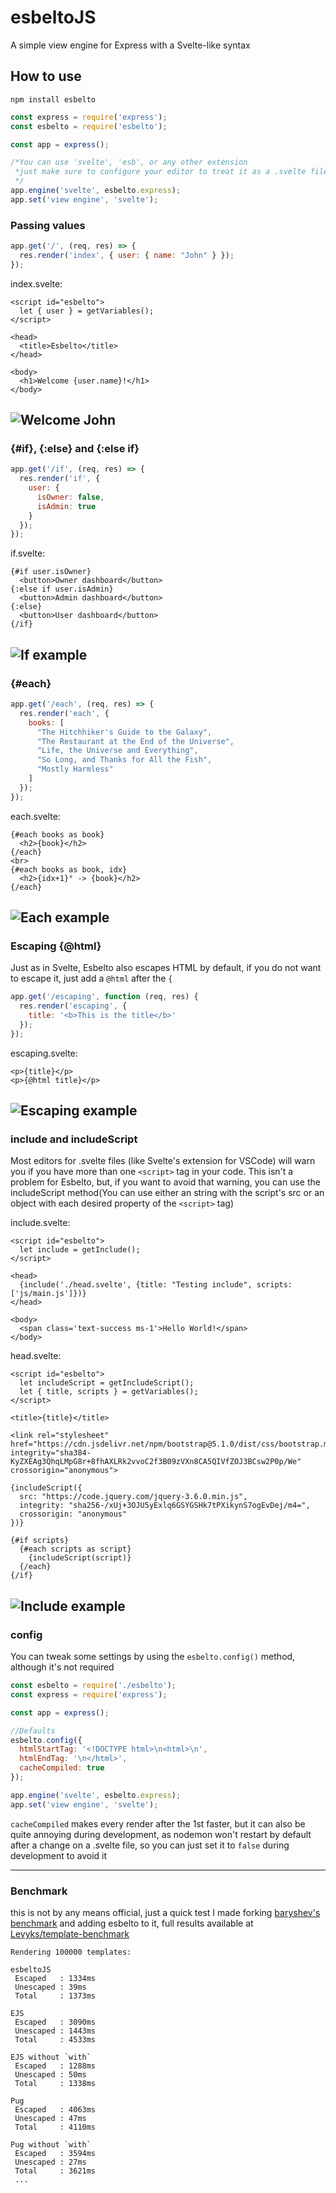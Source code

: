 # esbeltoJS

A simple view engine for Express with a Svelte-like syntax

## How to use
```
npm install esbelto
```
```js
const express = require('express');
const esbelto = require('esbelto');

const app = express();

/*You can use 'svelte', 'esb', or any other extension
 *just make sure to configure your editor to treat it as a .svelte file
 */
app.engine('svelte', esbelto.express);
app.set('view engine', 'svelte');
```

### Passing values
```js
app.get('/', (req, res) => {
  res.render('index', { user: { name: "John" } });
});
```
index.svelte:
```svelte
<script id="esbelto">
  let { user } = getVariables();
</script>

<head>
  <title>Esbelto</title>
</head>

<body>
  <h1>Welcome {user.name}!</h1>
</body>
```
![Welcome John](https://i.imgur.com/vVogPzE.png)
---

### {#if}, {:else} and {:else if}
```js
app.get('/if', (req, res) => {
  res.render('if', { 
    user: {
      isOwner: false,
      isAdmin: true
    }
  });
});
```
if.svelte: 
```svelte
{#if user.isOwner}
  <button>Owner dashboard</button>
{:else if user.isAdmin}
  <button>Admin dashboard</button>
{:else}
  <button>User dashboard</button>
{/if}
```
![If example](https://i.imgur.com/TImXMt4.png)
---

### {#each}
```js
app.get('/each', (req, res) => {
  res.render('each', {
    books: [
      "The Hitchhiker's Guide to the Galaxy",
      "The Restaurant at the End of the Universe",
      "Life, the Universe and Everything",
      "So Long, and Thanks for All the Fish",
      "Mostly Harmless"
    ]
  });
});
```
each.svelte:
```svelte
{#each books as book}
  <h2>{book}</h2>
{/each}
<br>
{#each books as book, idx}
  <h2>{idx+1}° -> {book}</h2>
{/each}
```
![Each example](https://i.imgur.com/R5K65Nq.png)
---

### Escaping {@html}
Just as in Svelte, Esbelto also escapes HTML by default, if you do not want to escape it, just add a `@html` after the `{`
```js
app.get('/escaping', function (req, res) {
  res.render('escaping', {
    title: '<b>This is the title</b>'
  });
});
```
escaping.svelte:
```svelte
<p>{title}</p>
<p>{@html title}</p>
```
![Escaping example](https://i.imgur.com/LXDch0V.png)
---
### include and includeScript

Most editors for .svelte files (like Svelte's extension for VSCode) will warn you if you have more than one `<script>` tag in your code.
This isn't a problem for Esbelto, but, if you want to avoid that warning, you can use the includeScript method(You can use either an string with the script's src or an object with each desired property of the `<script>` tag)

include.svelte:
```svelte
<script id="esbelto">
  let include = getInclude();
</script>

<head>
  {include('./head.svelte', {title: "Testing include", scripts: ['js/main.js']})}
</head>

<body>
  <span class='text-success ms-1'>Hello World!</span>
</body>  
```
head.svelte:
```svelte
<script id="esbelto">
  let includeScript = getIncludeScript();
  let { title, scripts } = getVariables();
</script>

<title>{title}</title>

<link rel="stylesheet" href="https://cdn.jsdelivr.net/npm/bootstrap@5.1.0/dist/css/bootstrap.min.css" integrity="sha384-KyZXEAg3QhqLMpG8r+8fhAXLRk2vvoC2f3B09zVXn8CA5QIVfZOJ3BCsw2P0p/We" crossorigin="anonymous">

{includeScript({
  src: "https://code.jquery.com/jquery-3.6.0.min.js",
  integrity: "sha256-/xUj+3OJU5yExlq6GSYGSHk7tPXikynS7ogEvDej/m4=",
  crossorigin: "anonymous"
})}

{#if scripts}
  {#each scripts as script}
    {includeScript(script)}
  {/each}
{/if}
```
![Include example](https://user-images.githubusercontent.com/16294244/130052111-6a13be9d-cfe3-4156-a8ca-a10c76336164.png)
---
### config
You can tweak some settings by using the `esbelto.config()` method, although it's not required
```js
const esbelto = require('./esbelto');
const express = require('express');

const app = express();

//Defaults
esbelto.config({
  htmlStartTag: '<!DOCTYPE html>\n<html>\n',
  htmlEndTag: '\n</html>',
  cacheCompiled: true
});

app.engine('svelte', esbelto.express);
app.set('view engine', 'svelte');
```
`cacheCompiled` makes every render after the 1st faster, but it can also be quite annoying during development, as nodemon won't restart by default after a change on a .svelte file, so you can just set it to `false` during development to avoid it

---
### Benchmark

this is not by any means official, just a quick test I made forking [baryshev's benchmark](https://github.com/baryshev/template-benchmark) and adding esbelto to it, full results available at [Levyks/template-benchmark](https://github.com/Levyks/template-benchmark)
```
Rendering 100000 templates:

esbeltoJS
 Escaped   : 1334ms
 Unescaped : 39ms
 Total     : 1373ms

EJS
 Escaped   : 3090ms
 Unescaped : 1443ms
 Total     : 4533ms

EJS without `with`
 Escaped   : 1288ms
 Unescaped : 50ms
 Total     : 1338ms

Pug
 Escaped   : 4063ms
 Unescaped : 47ms
 Total     : 4110ms

Pug without `with`
 Escaped   : 3594ms
 Unescaped : 27ms
 Total     : 3621ms
 ...
```

